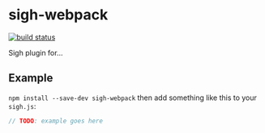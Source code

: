 # sigh-webpack

[![build status](https://circleci.com/gh/Strate/sigh-webpack.png)](https://circleci.com/gh/Strate/sigh-webpack)

Sigh plugin for...

## Example

`npm install --save-dev sigh-webpack` then add something like this to your `sigh.js`:
```javascript
// TODO: example goes here
```

